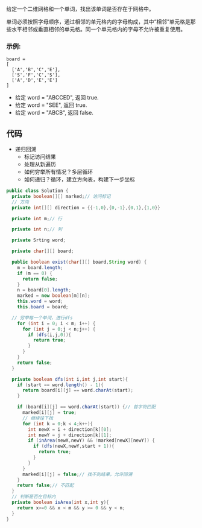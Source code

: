 给定一个二维网格和一个单词，找出该单词是否存在于网格中。

单词必须按照字母顺序，通过相邻的单元格内的字母构成，其中“相邻”单元格是那些水平相邻或垂直相邻的单元格。同一个单元格内的字母不允许被重复使用。

### 示例:
```
board =
[
  ['A','B','C','E'],
  ['S','F','C','S'],
  ['A','D','E','E']
]
```
- 给定 word = "ABCCED", 返回 true.
- 给定 word = "SEE", 返回 true.
- 给定 word = "ABCB", 返回 false.


<!-- 来源：力扣（LeetCode）
链接：https://leetcode-cn.com/problems/word-search
著作权归领扣网络所有。商业转载请联系官方授权，非商业转载请注明出处。 -->

## 代码
- 递归回溯
  - 标记访问结果
  - 处理从新遍历
  - 如何穷举所有情况？多层循环
  - 如何递归？循环，建立方向表，构建下一步坐标
```java
public class Solution {
  private boolean[][] marked;// 访问标记
  // 方向
  private int[][] direction = {{-1,0},{0,-1},{0,1},{1,0}}

  private int m;// 行

  private int n;// 列

  private Srting word;

  private char[][] board;

  public boolean exist(char[][] board,String word) {
    m = board.length;
    if (m == 0) {
      return false;
    }
    n = board[0].length;
    marked = new boolean[m][n];
    this.word = word;
    this.board = board;

  // 穷举每一个单词，进行dfs
    for (int i = 0; i < m; i++) {
      for (int j = 0;j < n;j++) {
        if (dfs(i,j,0)){
          return true;
        }
      }
    }
    return false;
  }

  private boolean dfs(int i,int j,int start){
    if (start == word.length() - 1){
      return board[i][j] == word.charAt(start);
    }

    if (board[i][j] == word.charAt(start)) {// 首字符匹配
      marked[i][j] = true;
      // 继续往下找
      for (int k = 0;k < 4;k++){
        int newX = i + direction[k][0];
        int newY = j + direction[k][1];
        if (inArea(newX,newY) && !marked[newX][newY]) {
          if (dfs(newX,newY,start + 1)){
            return true;
          }
        }
      }
      marked[i][j] = false;// 找不到结果，允许回溯
    }
    return false;// 不匹配
  }
  // 判断是否在目标内
  private boolean isArea(int x,int y){
    return x>=0 && x < m && y >= 0 && y < n;
  }
}
```